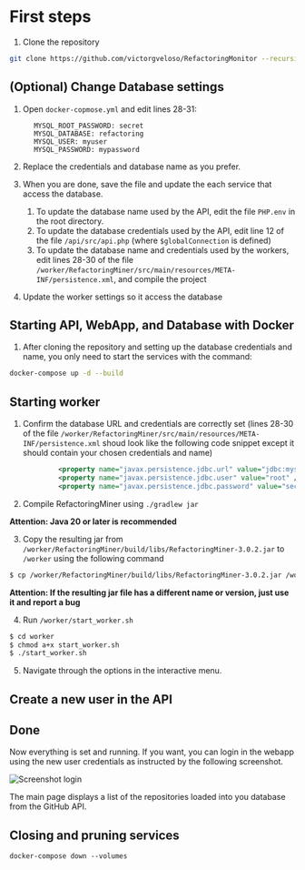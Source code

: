 # First steps

1. Clone the repository

```bash
git clone https://github.com/victorgveloso/RefactoringMonitor --recursive
```

## (Optional) Change Database settings

1. Open `docker-copmose.yml` and edit lines 28-31:

```
      MYSQL_ROOT_PASSWORD: secret
      MYSQL_DATABASE: refactoring
      MYSQL_USER: myuser
      MYSQL_PASSWORD: mypassword
```

2. Replace the credentials and database name as you prefer.

3. When you are done, save the file and update the each service that access the database.

   1. To update the database name used by the API, edit the file `PHP.env` in the root directory.
   2. To update the database credentials used by the API, edit line 12 of the file `/api/src/api.php` (where `$globalConnection` is defined)
   3. To update the database name and credentials used by the workers, edit lines 28-30 of the file `/worker/RefactoringMiner/src/main/resources/META-INF/persistence.xml`, and compile the project

4. Update the worker settings so it access the database

## Starting API, WebApp, and Database with Docker

1. After cloning the repository and setting up the database credentials and name, you only need to start the services with the command:

```bash
docker-compose up -d --build
```


## Starting worker

1. Confirm the database URL and credentials are correctly set (lines 28-30 of the file `/worker/RefactoringMiner/src/main/resources/META-INF/persistence.xml` shoud look like the following code snippet except it should contain your chosen credentials and name)
```xml
            <property name="javax.persistence.jdbc.url" value="jdbc:mysql://localhost:3306/refactoring?useSSL=false" />
            <property name="javax.persistence.jdbc.user" value="root" />
            <property name="javax.persistence.jdbc.password" value="secret" />
```

2. Compile RefactoringMiner using `./gradlew jar`

**Attention: Java 20 or later is recommended**

3. Copy the resulting jar from `/worker/RefactoringMiner/build/libs/RefactoringMiner-3.0.2.jar` to `/worker` using the following command

```bash
$ cp /worker/RefactoringMiner/build/libs/RefactoringMiner-3.0.2.jar /worker/RefactoringMiner.jar
```

**Attention: If the resulting jar file has a different name or version, just use it and report a bug**

4. Run `/worker/start_worker.sh`

```bash
$ cd worker
$ chmod a+x start_worker.sh
$ ./start_worker.sh
```

5. Navigate through the options in the interactive menu.

## Create a new user in the API


## Done

Now everything is set and running. If you want, you can login in the webapp using the new user credentials as instructed by the following screenshot.

![Screenshot login](docs/screenshot-login.png)

The main page displays a list of the repositories loaded into you database from the GitHub API.



## Closing and pruning services

```
docker-compose down --volumes
```